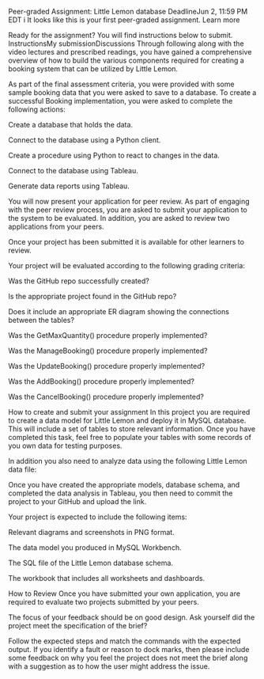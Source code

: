 Peer-graded Assignment: Little Lemon database
DeadlineJun 2, 11:59 PM EDT
i
It looks like this is your first peer-graded assignment. Learn more

Ready for the assignment?
You will find instructions below to submit.
InstructionsMy submissionDiscussions
Through following along with the video lectures and prescribed readings, you have gained a comprehensive overview of how to build the various components required for creating a booking system that can be utilized by Little Lemon.

As part of the final assessment criteria, you were provided with some sample booking data that you were asked to save to a database. To create a successful Booking implementation, you were asked to complete the following actions:

Create a database that holds the data.

Connect to the database using a Python client.

Create a procedure using Python to react to changes in the data.

Connect to the database using Tableau.

Generate data reports using Tableau.

You will now present your application for peer review. As part of engaging with the peer review process, you are asked to submit your application to the system to be evaluated. In addition, you are asked to review two applications from your peers.

Once your project has been submitted it is available for other learners to review. 

Your project will be evaluated according to the following grading criteria: 

Was the GitHub repo successfully created?

Is the appropriate project found in the GitHub repo?

Does it include an appropriate ER diagram showing the connections between the tables?

Was the GetMaxQuantity() procedure properly implemented?

Was the ManageBooking() procedure properly implemented?

Was the UpdateBooking() procedure properly implemented?

Was the AddBooking() procedure properly implemented?

Was the CancelBooking() procedure properly implemented?

How to create and submit your assignment
In this project you are required to create a data model for Little Lemon and deploy it in MySQL database. This will include a set of tables to store relevant information. Once you have completed this task, feel free to populate your tables with some records of you own data for testing purposes.

In addition you also need to analyze data using the following Little Lemon data file:


Once you have created the appropriate models, database schema, and completed the data analysis in Tableau, you then need to commit the project to your GitHub and upload the link.

Your project is expected to include the following items:

Relevant diagrams and screenshots in PNG format.

The data model you produced in MySQL Workbench.

The SQL file of the Little Lemon database schema.

The workbook that includes all worksheets and dashboards.


How to Review
Once you have submitted your own application, you are required to evaluate two projects submitted by your peers.

The focus of your feedback should be on good design. Ask yourself did the project meet the specification of the brief? 

Follow the expected steps and match the commands with the expected output. If you identify a fault or reason to dock marks, then please include some feedback on why you feel the project does not meet the brief along with a suggestion as to how the user might address the issue.